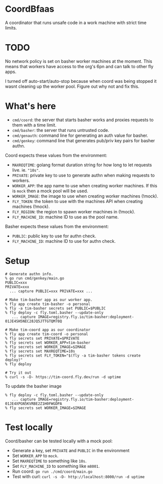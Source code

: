 # CoordBfaas

A coordinator that runs unsafe code in a work machine with strict time limits.

# TODO

No network policy is set on basher worker machines at the moment.
This means that workers have access to the org's 6pn and can talk to other fly apps.

I turned off auto-start/auto-stop because when coord was being stopped it wasnt
cleaning up the worker pool.  Figure out why not and fix this.

# What's here

- `cmd/coord`: the server that starts basher works and proxies requests to them with a time limit.
- `cmd/basher`: the server that runs untrusted code.
- `cmd/genauth`: command line for generating an auth value for basher.
- `cmd/genkey`: command line that generates pub/priv key pairs for basher authn.

Coord expects these values from the environment:

* `MAXREQTIME`: golang format duration string for how long to let requests live. ie. `"10s"`.
* `PRIVATE`: private key to use to generate authn when making requests to workers.
* `WORKER_APP`: the app name to use when creating worker machines. If this is `mock` then a mock pool will be used.
* `WORKER_IMAGE`: the image to use when creating worker machines (!mock).
* `FLY_TOKEN`: the token to use with the machines API when creating machines (!mock).
* `FLY_REGION`: the region to spawn worker machines in (!mock).
* `FLY_MACHINE_ID`: machine ID to use as the pool name.

Basher expects these values from the environment:

* `PUBLIC`: public key to use for authn check.
* `FLY_MACHINE_ID`: machine ID to use for authn check.

# Setup

```
# Generate authn info.
% go run cmd/genkey/main.go
PUBLIC=xxx
PRIVATE=xxx
  ... capture PUBLIC=xxx PRIVATE=xxx ...

# Make tim-basher app as our worker app.
% fly app create tim-basher -o personal
% fly -a tim-basher secrets set PUBLIC=$PUBLIC
% fly deploy -c fly.toml.basher --update-only
   ... capture IMAGE=registry.fly.io/tim-basher:deployment-01JE4SH5NEC28JQ5JTTGTQM78Q

# Make tim-coord app as our coordinator
% fly app create tim-coord -o personal
% fly secrets set PRIVATE=$PRIVATE
% fly secrets set WORKER_APP=tim-basher
% fly secrets set WORKER_IMAGE=$IMAGE
% fly secrets set MAXREQTIME=10s
% fly secrets set FLY_TOKEN="$(fly -a tim-basher tokens create deploy)"
% fly deploy

# Try it out
% curl -s -D- https://tim-coord.fly.dev/run -d uptime
```

To update the basher image
```
% fly deploy -c fly.toml.basher --update-only
   ... capture IMAGE=registry.fly.io/tim-basher:deployment-01JE4XPGN5KVRBE2Z1H0FWGDPA
% fly secrets set WORKER_IMAGE=$IMAGE
```

# Test locally

Coord/basher can be tested locally with a mock pool:

* Generate a key, set `PRIVATE` and `PUBLIC` in the environment
* Set `WORKER_APP` to `mock`.
* Set `MAXREQTIME` to something like `10s`.
* Set `FLY_MACHINE_ID` to something like `m8001`.
* Run coord: `go run ./cmd/coord/main.go`
* Test with curl: `curl -s -D- http://localhost:8000/run -d uptime`

